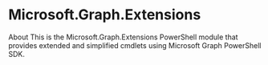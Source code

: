 # Microsoft.Graph.Extensions
 About This is the Microsoft.Graph.Extensions PowerShell module that provides extended and simplified cmdlets using Microsoft Graph PowerShell SDK.
